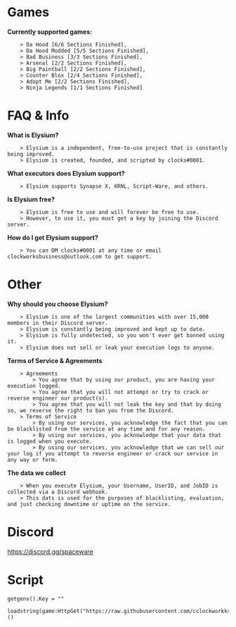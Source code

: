 # Games
**Currently supported games:** 
```
    > Da Hood [6/6 Sections Finished], 
    > Da Hood Modded [5/5 Sections Finished], 
    > Bad Business [3/3 Sections Finished], 
    > Arsenal [2/2 Sections Finished], 
    > Big Paintball [2/2 Sections Finished], 
    > Counter Blox [2/4 Sections Finished], 
    > Adopt Me [2/2 Sections Finished], 
    > Ninja Legends [1/1 Sections Finished]
```
# FAQ & Info
**What is Elysium?** 
```
    > Elysium is a independent, free-to-use project that is constantly being improved. 
    > Elysium is created, founded, and scripted by clocks#0001. 
```
**What executors does Elysium support?** 
```
    > Elysium supports Synapse X, KRNL, Script-Ware, and others. 
```
**Is Elysium free?** 
```
    > Elysium is free to use and will forever be free to use. 
    > However, to use it, you must get a key by joining the Discord server.
```
**How do I get Elysium support?** 
```
    > You can DM clocks#0001 at any time or email clockworksbusiness@outlook.com to get support.
```
# Other
**Why should you choose Elysium?** 
```
    > Elysium is one of the largest communities with over 15,000 members in their Discord server. 
    > Elysium is constantly being improved and kept up to date. 
    > Elysium is fully undetected, so you won't ever get banned using it.
    > Elysium does not sell or leak your execution logs to anyone.
```
**Terms of Service & Agreements**
```
    > Agreements
        > You agree that by using our product, you are having your execution logged.
        > You agree that you will not attempt or try to crack or reverse engineer our product(s).
        > You agree that you will not leak the key and that by doing so, we reverse the right to ban you from the Discord.
    > Terms of Service
        > By using our services, you acknowledge the fact that you can be blacklisted from the service at any time and for any reason.
        > By using our services, you acknowledge that your data that is logged when you execute.
        > By using our services, you acknowledge that we can sell our your log if you attempt to reverse engineer or crack our service in any way or form.
```
**The data we collect**
```
    > When you execute Elysium, your Username, UserID, and JobID is collected via a Discord webhook.
    > This dats is used for the purposes of blacklisting, evaluation, and just checking downtime or uptime on the service.
```
# Discord
https://discord.gg/spaceware
# Script
```
getgenv().Key = ""

loadstring(game:HttpGet("https://raw.githubusercontent.com/cclockworkks/elysium/main/script.lua"))()
```
